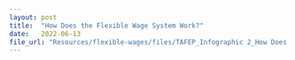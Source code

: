 ```yaml
---
layout: post
title:  "How Does the Flexible Wage System Work?"
date:   2022-06-13
file_url: "Resources/flexible-wages/files/TAFEP_Infographic 2_How Does the Flexible Wage System Work-1.png"
---
```

